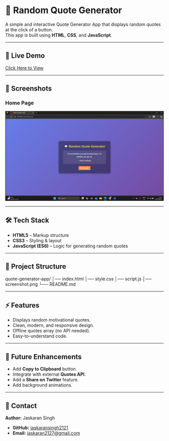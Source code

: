 # 💬 Random Quote Generator

A simple and interactive Quote Generator App that displays random quotes at the click of a button.  
This app is built using **HTML**, **CSS**, and **JavaScript**.

---

## 🚀 Live Demo  
[Click Here to View](https://quotastic-app.netlify.app/) 

---

## 📸 Screenshots  
### Home Page  
![Quote Generator Screenshot](screenshot.png) 

---

## 🛠 Tech Stack  
- **HTML5** – Markup structure
- **CSS3** – Styling & layout
- **JavaScript (ES6)** – Logic for generating random quotes

---

## 📂 Project Structure  
quote-generator-app/
│── index.html
│── style.css
│── script.js
│── screenshot.png
└── README.md

---

## ⚡ Features  
- Displays random motivational quotes.
- Clean, modern, and responsive design.
- Offline quotes array (no API needed).
- Easy-to-understand code.

---

## 🎯 Future Enhancements  
- Add **Copy to Clipboard** button.
- Integrate with external **Quotes API**.
- Add a **Share on Twitter** feature.
- Add background animations.

---


## 📧 Contact  
**Author:** Jaskaran Singh  
- **GitHub:** [jaskaransingh2121](https://github.com/jaskaransingh2121)  
- **Email:** jaskaran2127@gmail.com

